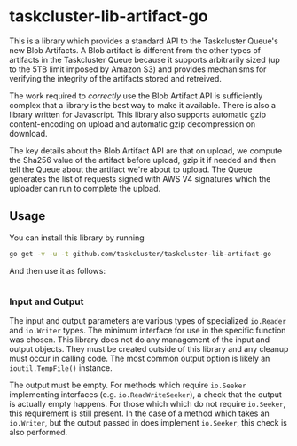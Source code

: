 # taskcluster-lib-artifact-go

This is a library which provides a standard API to the Taskcluster Queue's new
Blob Artifacts.  A Blob artifact is different from the other types of artifacts
in the Taskcluster Queue because it supports arbitrarily sized (up to the 5TB
limit imposed by Amazon S3) and provides mechanisms for verifying the integrity
of the artifacts stored and retreived.

The work required to *correctly* use the Blob Artifact API is sufficiently
complex that a library is the best way to make it available.  There is also a
library written for Javascript.  This library also supports automatic gzip
content-encoding on upload and automatic gzip decompression on download.

The key details about the Blob Artifact API are that on upload, we compute the
Sha256 value of the artifact before upload, gzip it if needed and then tell the
Queue about the artifact we're about to upload.  The Queue generates the list
of requests signed with AWS V4 signatures which the uploader can run to
complete the upload.

## Usage
You can install this library by running

```bash
go get -v -u -t github.com/taskcluster/taskcluster-lib-artifact-go
```

And then use it as follows:

```go


```

### Input and Output
The input and output parameters are various types of specialized `io.Reader`
and `io.Writer` types.  The minimum interface for use in the specific function
was chosen.  This library does not do any management of the input and output
objects.  They must be created outside of this library and any cleanup must
occur in calling code.  The most common output option is likely an
`ioutil.TempFile()` instance.

The output must be empty.  For methods which require `io.Seeker` implementing
interfaces (e.g. `io.ReadWriteSeeker`), a check that the output is actually
empty happens.  For those which which do not require `io.Seeker`, this
requirement is still present.  In the case of a method which takes an
`io.Writer`, but the output passed in does implement `io.Seeker`, this check is
also performed.
